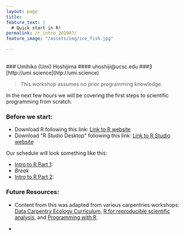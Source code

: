 ```yaml
---
layout: page
title:
feature_text: |
  # Quick start in R!
permalink: /r_intro_201907/
feature_image: "/assets/img/ice_fish.jpg"

---
```

<br>
### Umihiko (Umi) Hoshijima  
#### uhoshiji@ucsc.edu  
###3 [http://umi.science](htp://umi.science)  



> This workshop assumes no prior programming knowledge.

In the next few hours we will be covering the first steps to scientific programming from scratch.

### Before we start:
* Download R following this link: [Link to R website](http://cran.cnr.berkeley.edu/)
* Download "R Studio Desktop" following this link: [Link to R Studio website](https://www.rstudio.com/products/rstudio/download/)

Our schedule will look something like this:

* [Intro to R Part 1](http://umi.science/r_intro_201907_pt1/):
* *Break*
* [Intro to R Part 2](http://umi.science/r_intro_201907_pt2/):

### Future Resources:

* Content from this was adapted from various carpentries workshops:   [Data Carpentry Ecology Curriculum](https://datacarpentry.org/lessons/#ecology-workshop), [R for reproducible scientific analysis](http://swcarpentry.github.io/r-novice-gapminder/), and [Programming with R](http://swcarpentry.github.io/r-novice-inflammation/).

*
